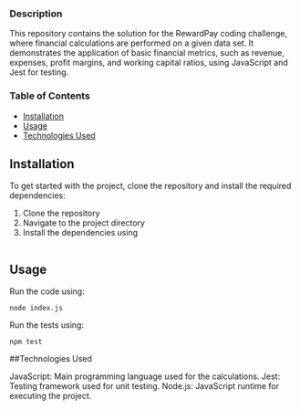 ### Description

This repository contains the solution for the RewardPay coding challenge, where financial calculations are performed on a given data set. It demonstrates the application of basic financial metrics, such as revenue, expenses, profit margins, and working capital ratios, using JavaScript and Jest for testing.



### Table of Contents
- [Installation](##installation)
- [Usage](##usage)
- [Technologies Used](##technologies-used)


## Installation

To get started with the project, clone the repository and install the required dependencies:

1. Clone the repository
2. Navigate to the project directory
3. Install the dependencies using
```npm install
```

## Usage

Run the code using:
```
node index.js
```
Run the tests using:
```
npm test
```

##Technologies Used

JavaScript: Main programming language used for the calculations.
Jest: Testing framework used for unit testing.
Node.js: JavaScript runtime for executing the project.




